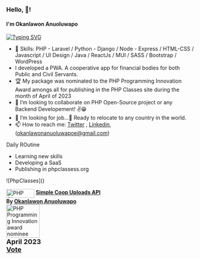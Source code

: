 ### Hello, 👋!

#### I'm Okanlawon Anuoluwapo
 
[![Typing SVG](https://readme-typing-svg.herokuapp.com/?lines=Welcome+to+my+Github+Profile;I'm+a+FullStack+Sofware+Engineer;Experience+Software+Developer;with+more+than+5+years+work+experience;Always+learning+new+things+😃)](https://git.io/typing-svg)


- 🌱 Skills: PHP - Laravel / Python - Django / Node - Express / HTML-CSS / Javascript / UI Design / Java / ReactJs / MUI / SASS / Bootstrap / WordPress 
- I developed a PWA. A cooperative app for financial bodies for both Public and Civil Servants. 
- 🏆 My package was nominated to the PHP Programming Innovation Award amongs all for publishing in the PHP Classes site during the month of April of 2023
- 👯 I’m looking to collaborate on PHP Open-Source project or any Backend Developement! ✌😁
- 🤔 I’m looking for job...🙏 Ready to relocate to any country in the world.
- 📫 How to reach me: [Twitter](https://twitter/tunsabaze) , [Linkedin](https://www.linkedin.com/in/anuoluwapo-okanlawon-30a27b1b5/),  (okanlawonanuoluwapoe@gmail.com) 

Daily ROutine
- Learning new skills
- Developing a SaaS
- Publishing in phpclassess.org

![PhpClasses](<script src="https://www.phpclasses.org/browse/package/12835/format/badge.js"> </script>)


   <a href="https://www.phpclasses.org/" title="PHP Classes" alt="PHP Classes"><img src="https://files.phpclasses.org/graphics/phpclasses/logo-small-phpclasses.svg" width="75" height="24" loading="lazy" alt="PHP Classes" style="vertical-align: top"></a>
   <b><a href="https://www.phpclasses.org/package/12835-PHP-Store-financial-data-in-SQL-server-from-Excel-file.html">Simple Coop Uploads API</a><br>
   By <a href="https://www.phpclasses.org/browse/author/1608642.html">Okanlawon Anuoluwapo</a></b><br>
   <a href="https://www.phpclasses.org/award/innovation/"><img src="https://www.phpclasses.org/award/innovation/nominee.gif" width="89" height="89" alt="PHP Programming Innovation award nominee" title="PHP Programming Innovation award nominee" border="0"></a><br><b><span style="font-size: large">April 2023<br>
   <a href="https://www.phpclasses.org/vote.html">Vote</a></span></b>
   


